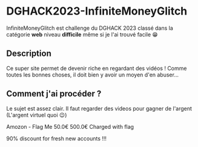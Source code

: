 # DGHACK2023-InfiniteMoneyGlitch

InfiniteMoneyGlitch est challenge du DGHACK 2023 classé dans la catégorie **web** niveau **difficile** même si je l'ai trouvé facile 😁

## Description

Ce super site permet de devenir riche en regardant des vidéos !
Comme toutes les bonnes choses, il doit bien y avoir un moyen d'en abuser...

## Comment j'ai procéder ?

Le sujet est assez clair. Il faut regarder des videos pour gagner de l'argent (L'argent virtuel quoi 😉)

Amozon - Flag Me
50.0€ 500.0€
Charged with flag

90% discount for fresh new accounts !!!
